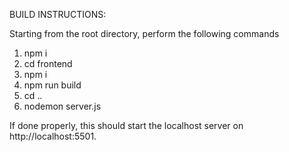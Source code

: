 BUILD INSTRUCTIONS:

Starting from the root directory, perform the following commands
1. npm i
2. cd frontend
3. npm i
4. npm run build
5. cd ..
6. nodemon server.js

If done properly, this should start the localhost server on http://localhost:5501.
